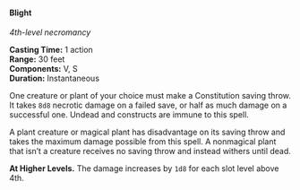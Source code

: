 #### Blight
<!-- markdownlint-disable link-image-reference-definitions -->
[_metadata_:spell_name]:- "Blight"
[_metadata_:spell_level]:- "4"
[_metadata_:spell_school]:- "necromancy"
[_metadata_:ritual]:- "false"
[_metadata_:casting_time_amount]:- "1"
[_metadata_:casting_time_unit]:- "action"
[_metadata_:target]:- "One creature or plant"
[_metadata_:range]:- "30 feet"
[_metadata_:components_verbal]:- "false"
[_metadata_:components_somatic]:- "false"
[_metadata_:components_material]:- "false"
[_metadata_:duration]:- "Instantaneous"
[_metadata_:concentration]:- "false"
[_metadata_:saving_throw]:- "Constitution"
[_metadata_:saving_throw_success]:- "halves_damage"
[_metadata_:damage_formula]:- "8d8"
[_metadata_:damage_type]:- "necrotic"
[_metadata_:compared_to_wotc_srd_5.1]:- "mechanics_same_wording_different"
[_metadata_:compared_to_a5e_srd]:- "mechanics_same_wording_different?"
<!-- markdownlint-disable-next-line no-emphasis-as-heading -->
_4th-level necromancy_

**Casting Time:** 1 action \
**Range:** 30 feet \
**Components:** V, S \
**Duration:** Instantaneous

One creature or plant of your choice must make a Constitution saving throw.
It takes `8d8` necrotic damage on a failed save, or half as much damage on a successful one.
Undead and constructs are immune to this spell.

A plant creature or magical plant has disadvantage on its saving throw and takes the maximum damage possible from this spell.
A nonmagical plant that isn’t a creature receives no saving throw and instead withers until dead.

**At Higher Levels.**
The damage increases by `1d8` for each slot level above 4th.
